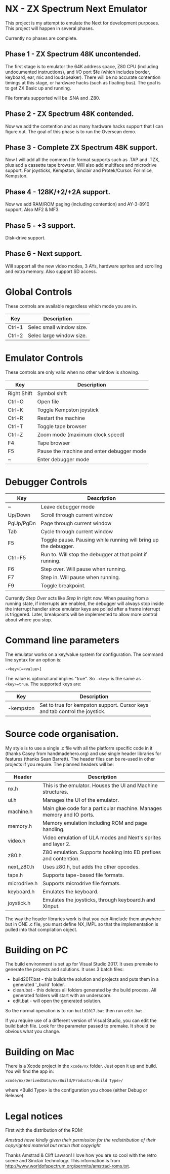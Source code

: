 # NX - ZX Spectrum Next Emulator

This project is my attempt to emulate the Next for development purposes.  This project will happen in several phases.

Currently no phases are complete.

## Phase 1 - ZX Spectrum 48K uncontended.

The first stage is to emulator the 64K address space, Z80 CPU (including undocumented instructions), and I/O port
$fe (which includes border, keyboard, ear, mic and loudspeaker).  There will be no accurate contention timings at
this stage, or hardware hacks (such as floating bus).  The goal is to get ZX Basic up and running.

File formats supported will be .SNA and .Z80.

## Phase 2 - ZX Spectrum 48K contended.

Now we add the contention and as many hardware hacks support that I can figure out.  The goal of this phase is
to run the Overscan demo.

## Phase 3 - Complete ZX Spectrum 48K support.

Now I will add all the common file format supports such as .TAP and .TZX, plus add a cassette tape browser.  Will also
add multiface and microdrive support.  For joysticks, Kempston, Sinclair and Protek/Cursor.  For mice, Kempston.

## Phase 4 - 128K/+2/+2A support.

Now we add RAM/ROM paging (including contention) and AY-3-8910 support.  Also MF2 & MF3.

## Phase 5 - +3 support.

Disk-drive support.

## Phase 6 - Next support.

Will support all the new video modes, 3 AYs, hardware sprites and scrolling and extra memory.  Also support SD access.

# Global Controls

These controls are available regardless which mode you are in.

| Key              | Description                                           |
|------------------|-------------------------------------------------------|
| Ctrl+1           | Selec small window size.                              |
| Ctrl+2           | Selec large window size.                              |

# Emulator Controls

These controls are only valid when no other window is showing.

| Key              | Description                                           |
|------------------|-------------------------------------------------------|
| Right Shift      | Symbol shift                                          |
| Ctrl+O           | Open file                                             |
| Ctrl+K           | Toggle Kempston joystick                              |
| Ctrl+R           | Restart the machine                                   |
| Ctrl+T           | Toggle tape browser                                   |
| Ctrl+Z           | Zoom mode (maximum clock speed)                       |
| F4               | Tape browser                                          |
| F5               | Pause the machine and enter debugger mode             |
| ~                | Enter debugger mode                                   |

# Debugger Controls

| Key              | Description                                                      |
|------------------|------------------------------------------------------------------|
| ~                | Leave debugger mode                                              |
| Up/Down          | Scroll through current window                                    |
| PgUp/PgDn        | Page through current window                                      |
| Tab              | Cycle through current window                                     |
| F5               | Toggle pause.  Pausing while running will bring up the debugger. |
| Ctrl+F5          | Run to.  Will stop the debugger at that point if running.        |
| F6               | Step over.  Will pause when running.                             |
| F7               | Step in.  Will pause when running.                               |
| F9               | Toggle breakpoint.                                               |

Currently *Step Over* acts like *Step In* right now.  When pausing from a running state, if interrupts are enabled,
the debugger will always stop inside the interrupt handler since emulator keys are polled after a frame interrupt
is triggered.  Later, breakpoints will be implemented to allow more control about where you stop.

# Command line parameters

The emulator works on a key/value system for configuration.  The command line syntax for an option is:
```
-<key>[=<value>]
```
The value is optional and implies "true".  So `-<key>` is the same as `-<key>=true`.  The supported keys are:

| Key               | Description                                        |
|-------------------|----------------------------------------------------|
| -kempston         | Set to true for kempston support.  Cursor keys<br/>and tab control the joystick. |


# Source code organisation.

My style is to use a single .c file with all the platform specific code in it (thanks Casey from handmadehero.org) and
use single header libraries for features (thanks Sean Barrett).  The header files can be re-used in other projects
if you require.  The planned headers will be:


| Header              | Description                                                                 |
|---------------------|-----------------------------------------------------------------------------|
| nx.h                | This is the emulator.  Houses the UI and Machine structures.                |
| ui.h                | Manages the UI of the emulator.                                             |
| machine.h           | Main glue code for a particular machine.  Manages memory and IO ports.      |
| memory.h            | Memory emulation including ROM and page handling.                           |
| video.h             | Video emulation of ULA modes and Next's sprites and layer 2.                |
| z80.h               | Z80 emulation.  Supports hooking into ED prefixes and contention.           |
| next_z80.h          | Uses z80.h, but adds the other opcodes.                                     |
| tape.h              | Supports tape-based file formats.                                           |
| microdrive.h        | Supports microdrive file formats.                                           |
| keyboard.h          | Emulates the keyboard.                                                      |
| joystick.h          | Emulates the joysticks, through keyboard.h and XInput.                      |

The way the header libraries work is that you can #include them anywhere but in ONE .c file, you must define NX_IMPL
so that the implementation is pulled into that compilation object.

# Building on PC

The build environment is set up for Visual Studio 2017.  It uses premake to generate the projects and solutions.  It
uses 3 batch files:

* build2017.bat - this builds the solution and projects and puts them in a generated '_build' folder.
* clean.bat - this deletes all folders generated by the build process.  All generated folders will start with an underscore.
* edit.bat - will open the generated solution.

So the normal operation is to run `build2017.bat` then run `edit.bat`.

If you require use of a different version of Visual Studio, you can edit the build batch file.  Look for the parameter
passed to premake.  It should be obvious what you change.

# Building on Mac

There is a Xcode project in the `xcode/nx` folder.  Just open it up and build.  You will find the app in:
```
xcode/nx/DerivedData/nx/Build/Products/<Build Type>/
```

where &lt;Build Type&gt; is the configuration you chose (either Debug or Release).

# Legal notices

First with the distribution of the ROM:

_Amstrad have kindly given their permission for the redistribution of their copyrighted material but retain that copyright_

Thanks Amstrad & Cliff Lawson!  I love how you are so cool with the retro scene and Sinclair technology.  This information is from
http://www.worldofspectrum.org/permits/amstrad-roms.txt.
